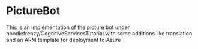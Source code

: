 # PictureBot
This is an implementation of the picture bot under noodlefrenzy/CognitiveServicesTutorial with some additions like translation and an ARM template for deployment to Azure
